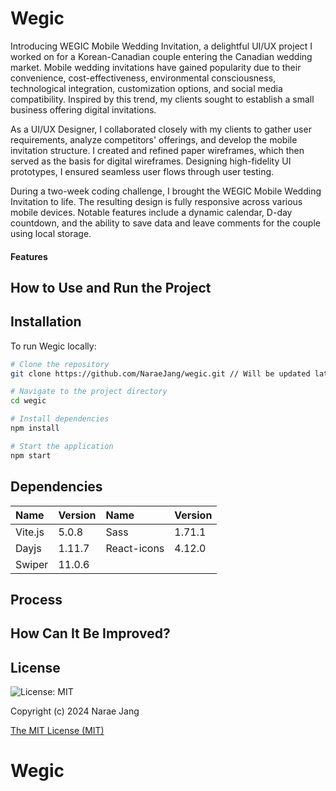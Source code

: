 # Wegic

Introducing WEGIC Mobile Wedding Invitation, a delightful UI/UX project I worked on for a Korean-Canadian couple entering the Canadian wedding market. Mobile wedding invitations have gained popularity due to their convenience, cost-effectiveness, environmental consciousness, technological integration, customization options, and social media compatibility. Inspired by this trend, my clients sought to establish a small business offering digital invitations.

As a UI/UX Designer, I collaborated closely with my clients to gather user requirements, analyze competitors' offerings, and develop the mobile invitation structure. I created and refined paper wireframes, which then served as the basis for digital wireframes. Designing high-fidelity UI prototypes, I ensured seamless user flows through user testing.

During a two-week coding challenge, I brought the WEGIC Mobile Wedding Invitation to life. The resulting design is fully responsive across various mobile devices. Notable features include a dynamic calendar, D-day countdown, and the ability to save data and leave comments for the couple using local storage.

#### Features

## How to Use and Run the Project

## Installation

To run Wegic locally:

```bash
# Clone the repository
git clone https://github.com/NaraeJang/wegic.git // Will be updated later.

# Navigate to the project directory
cd wegic

# Install dependencies
npm install

# Start the application
npm start
```

## Dependencies

| Name    | Version | Name        | Version |
| :------ | :------ | :---------- | :------ |
| Vite.js | 5.0.8   | Sass        | 1.71.1  |
| Dayjs   | 1.11.7  | React-icons | 4.12.0  |
| Swiper  | 11.0.6  |

## Process

## How Can It Be Improved?

## License

![License: MIT](https://img.shields.io/badge/License-MIT-yellow.svg)

Copyright (c) 2024 Narae Jang

[The MIT License (MIT)](https://opensource.org/licenses/MIT)

# Wegic
